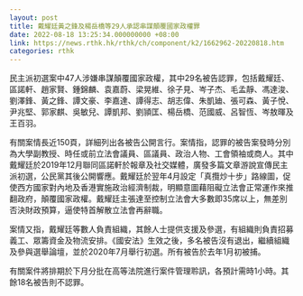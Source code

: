 ```yaml
---
layout: post
title: 戴耀廷黃之鋒及楊岳橋等29人承認串謀顛覆國家政權罪
date: 2022-08-18 13:25:34.000000000 +08:00
link: https://news.rthk.hk/rthk/ch/component/k2/1662962-20220818.htm
categories: rthk
---
```


民主派初選案中47人涉嫌串謀顛覆國家政權，其中29名被告認罪，包括戴耀廷、區諾軒、趙家賢、鍾錦麟、袁嘉蔚、梁晃維、徐子見、岑子杰、毛孟靜、馮達浚、劉澤鋒、黃之鋒、譚文豪、李嘉達、譚得志、胡志偉、朱凱廸、張可森、黃子悅、尹兆堅、郭家麒、吳敏兒、譚凱邦、劉頴匡、楊岳橋、范國威、呂智恆、岑敖暉及王百羽。

有關案情長近150頁，詳細列出各被告公開言行。案情指，認罪的被告案發時分別為大學副教授、時任或前立法會議員、區議員、政治人物、工會領袖或商人。其中戴耀廷於2019年12月聯同區諾軒於報章及社交媒體，廣發多篇文章游說宣傳民主派初選，公民黨其後公開響應。戴耀廷於翌年4月設定「真攬炒十步」路線圖，促使西方國家對內地及香港實施政治經濟制裁，明顯意圖藉阻礙立法會正常運作來推翻政府，顛覆國家政權。戴耀廷主張達至控制立法會大多數即35席以上，無差別否決財政預算，逼使特首解散立法會再辭職。

案情又指，戴耀廷等數人負責組織，其餘人士提供支援及參選，有組織則負責招募義工、眾籌資金及物流安排。《國安法》生效之後，多名被告沒有退出，繼續組織及參與選舉論壇，並於2020年7月舉行初選。所有被告於去年1月初被捕。

有關案件將排期於下月分批在高等法院進行案件管理聆訊，各預計需時1小時。其餘18名被告則不認罪。
